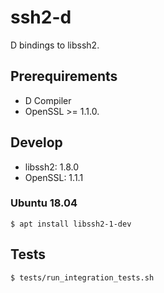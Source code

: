 # ssh2-d

D bindings to libssh2.

## Prerequirements

* D Compiler
* OpenSSL >= 1.1.0.

## Develop

- libssh2: 1.8.0
- OpenSSL: 1.1.1

### Ubuntu 18.04

```console
$ apt install libssh2-1-dev
```

## Tests

```console
$ tests/run_integration_tests.sh
```
